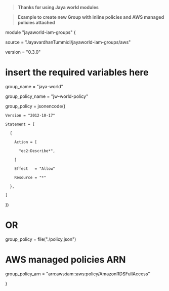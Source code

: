 > **Thanks for using Jaya world modules**

> **Example to create new Group with inline policies and AWS managed policies attached**

module "jayaworld-iam-groups" {

  source  = "JayavardhanTummidi/jayaworld-iam-groups/aws"

  version = "0.3.0"
  # insert the required variables here

  group_name = "jaya-world"

  group_policy_name = "jw-world-policy"

  group_policy = jsonencode({

    Version = "2012-10-17"

    Statement = [

      {

        Action = [

          "ec2:Describe*",

        ]

        Effect   = "Allow"

        Resource = "*"

      },

    ]

  })
  
  # OR 

  group_policy = file("./policy.json")

  # AWS managed policies ARN

  group_policy_arn = "arn:aws:iam::aws:policy/AmazonRDSFullAccess"

}